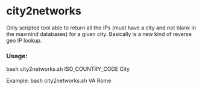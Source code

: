 # city2networks


Only scripted tool able to return all the IPs (must have a city and not blank in the maxmind databases) for a given city.
Basically is a new kind of reverse geo IP lookup.


### Usage:

bash city2networks.sh ISO_COUNTRY_CODE City

Example: bash city2networks.sh VA Rome
